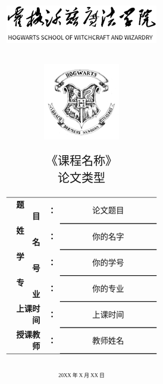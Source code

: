 <div class="cover" style="page-break-after:always;font-family:仿宋;width:100%;height:100%;border:none;margin: 0 auto;text-align:center;">
    <div style="width:80%;;margin: 0 auto;height:0;padding-bottom:25%;">
        <img src="校名.png" alt="校名" style="width:100%;"/>
    </div>
    </br></br>
    <div style="width:40%;margin: 0 auto;height:0;padding-bottom:40%;">
        <img src="校标.png" alt="校徽" style="width:100%;"/>
	</div>
    </br></br>
    <p style="text-align:center;font-size:24pt;margin: 0 auto">《课程名称》</p>
    <p style="text-align:center;font-size:24pt;margin: 0 auto">论文类型 </p>
    </br>
    </br>
    <table style="border:none;text-align:center;width:80%;font-family:仿宋;margin: 0 auto;">
    <tbody style="font-family:仿宋;font-size:16pt;">
    	<tr style="font-weight:bold;"> 
    		<td style="width:25%;text-align:right;">题&emsp;&emsp;目</td>
    		<td style="width:5%">：</td> 
    		<td style="font-weight:normal;border-bottom: 2px solid;text-align:center;"> 论文题目</td>     </tr>
        <tr style="font-weight:bold;"> 
    		<td style="width:25%;text-align:right;">姓&emsp;&emsp;名</td>
    		<td style="width:5%">：</td> 
    		<td style="font-weight:normal;border-bottom: 2px solid;text-align:center;"> 你的名字</td>     </tr>
    	<tr style="font-weight:bold;"> 
    		<td style="width:25%;text-align:right;">学&emsp;&emsp;号</td>
    		<td style="width:5%">：</td> 
    		<td style="font-weight:normal;border-bottom: 2px solid;text-align:center;">你的学号 </td>     </tr>
        <tr style="font-weight:bold;"> 
    		<td style="width:25%;text-align:right;">专&emsp;&emsp;业</td>
    		<td style="width:5%">：</td> 
    		<td style="font-weight:normal;border-bottom: 2px solid;text-align:center;"> 你的专业</td>     </tr>
    	<tr style="font-weight:bold;"> 
    		<td style="width:25%;text-align:right;">上课时间</td>
    		<td style="width:5%">：</td> 
    		<td style="font-weight:normal;border-bottom: 2px solid;text-align:center;"> 上课时间</td>     </tr>
    	<tr style="font-weight:bold;"> 
    		<td style="width:25%;text-align:right;">授课教师</td>
    		<td style="width:5%">：</td> 
    		<td style="font-weight:normal;border-bottom: 2px solid;text-align:center;">教师姓名 </td>     </tr>
    </tbody>              
    </table>
 <br><br><p style="text-align:center;">20XX 年 X 月 XX 日</p>
</div>

